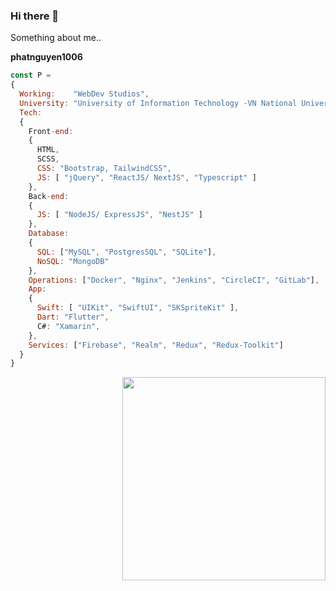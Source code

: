 ### Hi there 👋

Something about me..

**phatnguyen1006**
```javascript
const P =
{
  Working:    "WebDev Studios",
  University: "University of Information Technology -VN National University Ho Chi Minh City",
  Tech:
  {
    Front-end:
    {
      HTML,
      SCSS,
      CSS: "Bootstrap, TailwindCSS",
      JS: [ "jQuery", "ReactJS/ NextJS", "Typescript" ]
    },
    Back-end:
    {
      JS: [ "NodeJS/ ExpressJS", "NestJS" ]
    },
    Database:
    {
      SQL: ["MySQL", "PostgresSQL", "SQLite"],
      NoSQL: "MongoDB"
    },
    Operations: ["Docker", "Nginx", "Jenkins", "CircleCI", "GitLab"],
    App:
    {
      Swift: [ "UIKit", "SwiftUI", "SKSpriteKit" ],
      Dart: "Flutter",
      C#: "Xamarin",
    },
    Services: ["Firebase", "Realm", "Redux", "Redux-Toolkit"]
  }
}
```

<!-- [![Top Langs](https://github-readme-stats.vercel.app/api/top-langs/?username=phatnguyen1006&layout=compact)](https://github.com/anuraghazra/github-readme-stats) -->

<!-- <a href="https://www.facebook.com/tsone.ylov">
  <img align="right" src="https://github-readme-stats.vercel.app/api/top-langs/?username=phatnguyen1006&layout=compact&theme=tokyonight" />  
</a> -->

<a href="https://www.facebook.com/tsone.ylov" title="Go to Facebook">
 <img width=325 align="right" src="https://github-readme-stats.vercel.app/api/top-langs/?username=phatnguyen1006&hide=c%23,powershell,Mathematica,Ruby,Objective-C,Objective-C%2b%2b,Cuda&title_color=61dafb&text_color=ffffff&icon_color=61dafb&bg_color=20232a&langs_count=8&layout=compact&border_color=61dafb&hide_border=true" />    </a>


